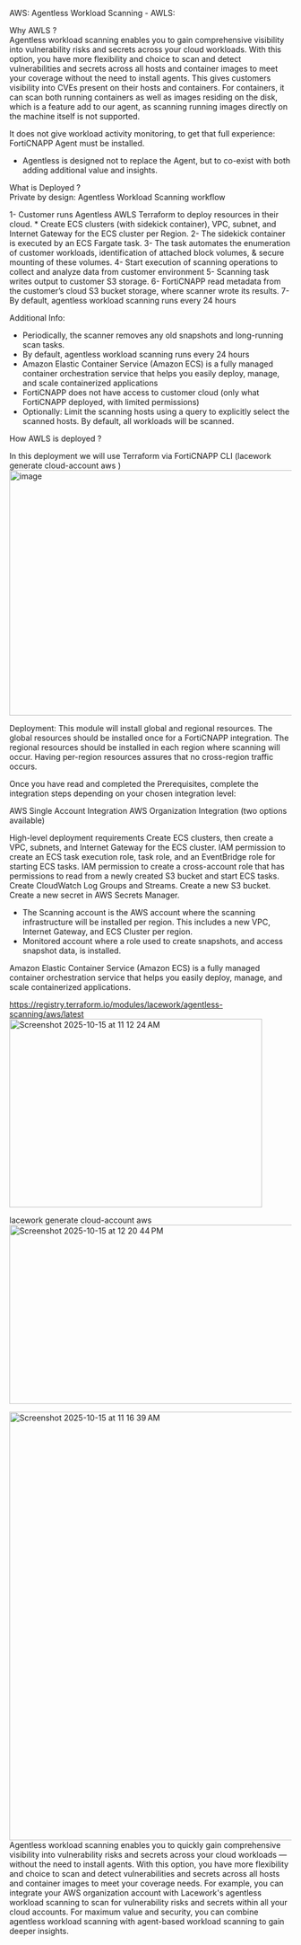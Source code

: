 AWS: Agentless Workload Scanning - AWLS:

Why AWLS ?  
Agentless workload scanning enables you to gain comprehensive visibility into vulnerability risks and secrets across your cloud workloads.
With this option, you have more flexibility and choice to scan and detect vulnerabilities and secrets across all hosts and container images to meet your coverage  without the need to install agents.
This gives customers visibility into CVEs present on their hosts and containers. For containers, it can scan both running containers as well as images residing on the disk,  which is a feature add to our agent, as scanning running images directly on the machine itself is not supported. 

It does not give workload activity monitoring, to get that full experience: FortiCNAPP Agent must be installed.
- Agentless is designed not to replace the Agent, but to co-exist with both adding additional value and insights. 

What is Deployed ?  
Private by design: Agentless Workload Scanning workflow

1- Customer runs Agentless AWLS Terraform to deploy resources in their cloud.
    * Create ECS clusters (with sidekick container), VPC, subnet, and Internet Gateway for the ECS cluster per Region.
2- The sidekick container is executed by an ECS Fargate task.
3- The task automates the enumeration of customer workloads, identification of attached block volumes, & secure mounting of these volumes.
4- Start execution of scanning operations to collect and analyze data from customer environment
5- Scanning task writes output to customer S3 storage.
6- FortiCNAPP read metadata from the customer’s cloud S3 bucket storage, where scanner wrote its results.
7- By default, agentless workload scanning runs every 24 hours

Additional Info:
* Periodically, the scanner removes any old snapshots and long-running scan tasks.
* By default, agentless workload scanning runs every 24 hours
* Amazon Elastic Container Service (Amazon ECS) is a fully managed container orchestration service that helps you easily deploy, manage, and scale containerized applications
* FortiCNAPP does not have access to customer cloud (only what FortiCNAPP deployed, with limited permissions)
* Optionally: Limit the scanning hosts using a query to explicitly select the scanned hosts. By default, all workloads will be scanned.

How AWLS is deployed ?

In this deployment we will use Terraform via FortiCNAPP CLI (lacework generate cloud-account aws )
<img width="895" height="437" alt="image" src="https://github.com/user-attachments/assets/181a3eae-b835-47c8-a7c7-5cb9abb1e45d" />




Deployment:
This module will install global and regional resources. 
The global resources should be installed once for a  FortiCNAPP integration. 
The regional resources should be installed in each region where scanning will occur. Having per-region resources assures that no cross-region traffic occurs.


Once you have read and completed the Prerequisites, complete the integration steps depending on your chosen integration level:

AWS Single Account Integration
AWS Organization Integration (two options available)



High-level deployment requirements
Create ECS clusters, then create a VPC, subnets, and Internet Gateway for the ECS cluster.
IAM permission to create an ECS task execution role, task role, and an EventBridge role for starting ECS tasks.
IAM permission to create a cross-account role that has permissions to read from a newly created S3 bucket and start ECS tasks.
Create CloudWatch Log Groups and Streams.
Create a new S3 bucket.
Create a new secret in AWS Secrets Manager.


- The Scanning account is the AWS account where the scanning infrastructure will be installed per region.
This includes a new VPC, Internet Gateway, and ECS Cluster per region.
- Monitored account where a role used to create snapshots, and access snapshot data, is installed.

Amazon Elastic Container Service (Amazon ECS) is a fully managed container orchestration service that helps you easily deploy, manage, and scale containerized applications.


https://registry.terraform.io/modules/lacework/agentless-scanning/aws/latest
<img width="451" height="336" alt="Screenshot 2025-10-15 at 11 12 24 AM" src="https://github.com/user-attachments/assets/95dbc81c-8c8e-48e2-9bd7-f38e53f85a76" />





lacework generate cloud-account aws  
<img width="654" height="319" alt="Screenshot 2025-10-15 at 12 20 44 PM" src="https://github.com/user-attachments/assets/b8b6638d-1317-439b-863a-4f02a8d6928f" />






<img width="753" height="763" alt="Screenshot 2025-10-15 at 11 16 39 AM" src="https://github.com/user-attachments/assets/2e7ed061-1e2c-4dbd-b414-e335992ab14e" />Agentless workload scanning enables you to quickly gain comprehensive visibility into vulnerability risks and secrets across your cloud workloads — without the need to install agents. With this option, you have more flexibility and choice to scan and detect vulnerabilities and secrets across all hosts and container images to meet your coverage needs. For example, you can integrate your AWS organization account with Lacework's agentless workload scanning to scan for vulnerability risks and secrets within all your cloud accounts. For maximum value and security, you can combine agentless workload scanning with agent-based workload scanning to gain deeper insights.

